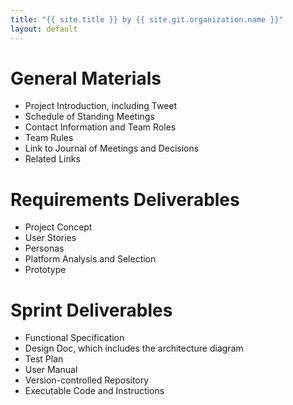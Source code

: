 ```yaml
---
title: "{{ site.title }} by {{ site.git.organization.name }}"
layout: default
---
```


# General Materials
 - Project Introduction, including Tweet
 - Schedule of Standing Meetings
 - Contact Information and Team Roles
 - Team Rules
 - Link to Journal of Meetings and Decisions
 - Related Links

# Requirements Deliverables
 - Project Concept
 - User Stories
 - Personas
 - Platform Analysis and Selection
 - Prototype

# Sprint Deliverables
 - Functional Specification
 - Design Doc, which includes the architecture diagram
 - Test Plan
 - User Manual
 - Version-controlled Repository
 - Executable Code and Instructions